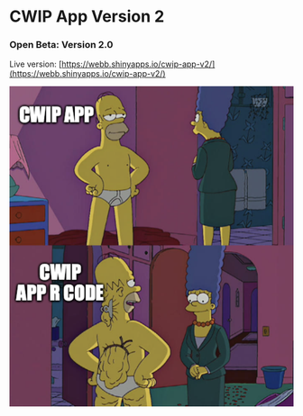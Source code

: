 # CWIP App Version 2
### Open Beta: Version 2.0

Live version: [https://webb.shinyapps.io/cwip-app-v2/](https://webb.shinyapps.io/cwip-app-v2/)

![](img/readme_meme.png)